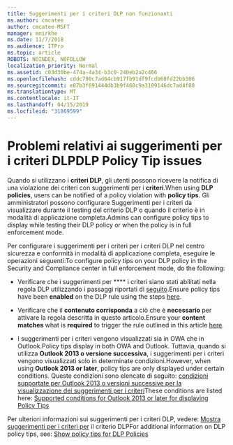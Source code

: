 ```yaml
---
title: Suggerimenti per i criteri DLP non funzionanti
ms.author: cmcatee
author: cmcatee-MSFT
manager: mnirkhe
ms.date: 11/7/2018
ms.audience: ITPro
ms.topic: article
ROBOTS: NOINDEX, NOFOLLOW
localization_priority: Normal
ms.assetid: c03d30be-474a-4a34-b3c0-240eb2a2c466
ms.openlocfilehash: cddc790c7ad64cb917fb91df9fcdb60fd22bb306
ms.sourcegitcommit: e87b3f691444db3b9f460c9a3109146dc7ad4f80
ms.translationtype: MT
ms.contentlocale: it-IT
ms.lasthandoff: 04/15/2019
ms.locfileid: "31869599"
---
```

# <a name="dlp-policy-tip-issues"></a><span data-ttu-id="3fcb1-102">Problemi relativi ai suggerimenti per i criteri DLP</span><span class="sxs-lookup"><span data-stu-id="3fcb1-102">DLP Policy Tip issues</span></span>

<span data-ttu-id="3fcb1-103">Quando si utilizzano i **criteri DLP**, gli utenti possono ricevere la notifica di una violazione dei criteri con suggerimenti per i **criteri**.</span><span class="sxs-lookup"><span data-stu-id="3fcb1-103">When using **DLP policies**, users can be notified of a policy violation with **policy tips**.</span></span> <span data-ttu-id="3fcb1-104">Gli amministratori possono configurare Suggerimenti per i criteri da visualizzare durante il testing del criterio DLP o quando il criterio è in modalità di applicazione completa.</span><span class="sxs-lookup"><span data-stu-id="3fcb1-104">Admins can configure policy tips to display while testing their DLP policy or when the policy is in full enforcement mode.</span></span> 
  
<span data-ttu-id="3fcb1-105">Per configurare i suggerimenti per i criteri per i criteri DLP nel centro sicurezza e conformità in modalità di applicazione completa, eseguire le operazioni seguenti:</span><span class="sxs-lookup"><span data-stu-id="3fcb1-105">To configure policy tips on your DLP policy in the Security and Compliance center in full enforcement mode, do the following:</span></span>
  
- <span data-ttu-id="3fcb1-106">Verificare che i suggerimenti per \*\*\*\* i criteri siano stati abilitati nella regola DLP utilizzando i passaggi riportati di [seguito](https://docs.microsoft.com/office365/securitycompliance/use-notifications-and-policy-tips).</span><span class="sxs-lookup"><span data-stu-id="3fcb1-106">Ensure policy tips have been **enabled** on the DLP rule using the steps [here](https://docs.microsoft.com/office365/securitycompliance/use-notifications-and-policy-tips).</span></span>
    
- <span data-ttu-id="3fcb1-107">Verificare che il **contenuto corrisponda** a ciò che è **necessario** per attivare la regola descritta in [](https://docs.microsoft.com/office365/securitycompliance/what-the-sensitive-information-types-look-for)questo articolo.</span><span class="sxs-lookup"><span data-stu-id="3fcb1-107">Ensure your **content matches** what is **required** to trigger the rule outlined in this article [here](https://docs.microsoft.com/office365/securitycompliance/what-the-sensitive-information-types-look-for).</span></span>
    
- <span data-ttu-id="3fcb1-108">I suggerimenti per i criteri vengono visualizzati sia in OWA che in Outlook.</span><span class="sxs-lookup"><span data-stu-id="3fcb1-108">Policy tips display in both OWA and Outlook.</span></span> <span data-ttu-id="3fcb1-109">Tuttavia, quando si utilizza **Outlook 2013 o versione successiva**, i suggerimenti per i criteri vengono visualizzati solo in determinate condizioni.</span><span class="sxs-lookup"><span data-stu-id="3fcb1-109">However, when using **Outlook 2013 or later**, policy tips are only displayed under certain conditions.</span></span> <span data-ttu-id="3fcb1-110">Queste condizioni sono elencate di seguito: [condizioni supportate per Outlook 2013 o versioni successive per la visualizzazione dei suggerimenti per i criteri](https://docs.microsoft.com/office365/securitycompliance/use-notifications-and-policy-tips#outlook-2013-and-later-supports-showing-policy-tips-for-only-some-conditions)</span><span class="sxs-lookup"><span data-stu-id="3fcb1-110">These conditions are listed here: [Supported conditions for Outlook 2013 or later for displaying Policy Tips](https://docs.microsoft.com/office365/securitycompliance/use-notifications-and-policy-tips#outlook-2013-and-later-supports-showing-policy-tips-for-only-some-conditions)</span></span>
    
<span data-ttu-id="3fcb1-111">Per ulteriori informazioni sui suggerimenti per i criteri DLP, vedere: [Mostra suggerimenti per i criteri per](https://docs.microsoft.com/office365/securitycompliance/use-notifications-and-policy-tips) il criterio DLP</span><span class="sxs-lookup"><span data-stu-id="3fcb1-111">For additional information on DLP policy tips, see: [Show policy tips for DLP Policies](https://docs.microsoft.com/office365/securitycompliance/use-notifications-and-policy-tips)</span></span>
  

